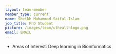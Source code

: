 ```yaml
---
layout: team-member
member_type: current
name: Sheikh Muhammad-Saiful-Islam
job_title: PhD Student
picture: /images/team/uthealthlogo.png 
email: EMAIL
---
```

- Areas of Interest:  Deep learning in Bioinformatics
